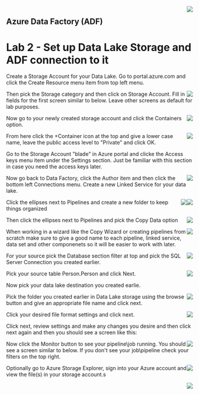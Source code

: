 <img style="float: right;" src="../../graphics/solutions-microsoft-logo-small.png">

## Azure Data Factory (ADF) 
# Lab 2 - Set up Data Lake Storage and ADF connection to it

Create a Storage Account for your Data Lake.  Go to portal.azure.com and click the Create Resource menu item from top left menu.

<img style="float: right;" src="../../graphics/createresource.png">

Then pick the Storage category and then click on Storage Account.  Fill in fields for the first screen similar to below.
Leave other screens as default for lab purposes.

<img style="float: right;" src="../../graphics/datalakecreate1.png">

Now go to your newly created storage account and click the Containers option.

<img style="float: right;" src="../../graphics/containers.png">

From here click the +Container icon at the top and give a lower case name, leave the public access level to "Private" and click OK.

Go to the Storage Account "blade" in Azure portal and clicke the Access keys menu item under the Settings section.
Just be familiar with this section in case you need the access keys later.

<img style="float: right;" src="../../graphics/storageaccesskeys.png">

Now go back to Data Factory, click the Author item and then click the bottom left Connections menu.
Create a new Linked Service for your data lake.

<img style="float: right;" src="../../graphics/datalakelinkedservice1.png">


<img style="float: right;" src="../../graphics/datalakelinkedservice2.png">


Click the ellipses next to Pipelines and create a new folder to keep things organized

<img style="float: right;" src="../../graphics/pipelinefolder.png">


Then click the ellipses next to Pipelines and pick the Copy Data option

<img style="float: right;" src="../../graphics/adfcopydata.png">

When working in a wizard like the Copy Wizard or creating pipelines from scratch make sure to give a good name to each
pipeline, linked service, data set and other componenets so it will be easier to work with later. 

<img style="float: right;" src="../../graphics/adfcopy2.png">

For your source pick the Database section filter at top and pick the SQL Server Connection you created earlier.

<img style="float: right;" src="../../graphics/adfsqlsource.png">


Pick your source table Person.Person and click Next.

Now pick your data lake destination you created earlie.

<img style="float: right;" src="../../graphics/adfcopydestination.png">


Pick the folder you created earlier in Data Lake storage using the browse button and give an appropriate file name and click next.

<img style="float: right;" src="../../graphics/adfcopydestinationfolder.png">

Click your desired file format settings and click next.

Click next, review settings and make any changes you desire and then click next again and then you should see a screen like this:

<img style="float: right;" src="../../graphics/adfcopyrun.png">

Now click the Monitor button to see your pipeline\job running.
You should see a screen similar to below.  If you don't see your job\pipeline check your filters on the top right.

<img style="float: right;" src="../../graphics/adfmonitor.png">

Optionally go to Azure Storage Explorer, sign into your Azure account and view the file(s) in your storage account.s

<img style="float: right;" src="../../graphics/azurestorageexp.png">




